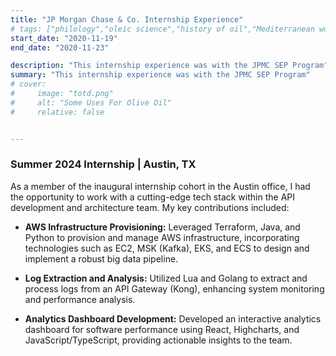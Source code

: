 ```yaml
---
title: "JP Morgan Chase & Co. Internship Experience" 
# tags: ["philology","oleic science","history of oil","Mediterranean world"]
start_date: "2020-11-19"
end_date: "2020-11-23"

description: "This internship experience was with the JPMC SEP Program" 
summary: "This internship experience was with the JPMC SEP Program" 
# cover:
#     image: "totd.png"
#     alt: "Some Uses For Olive Oil"
#     relative: false


---
```





### Summer 2024 Internship | Austin, TX

As a member of the inaugural internship cohort in the Austin office, I had the opportunity to work with a cutting-edge tech stack within the API development and architecture team. My key contributions included:

- **AWS Infrastructure Provisioning:** Leveraged Terraform, Java, and Python to provision and manage AWS infrastructure, incorporating technologies such as EC2, MSK (Kafka), EKS, and ECS to design and implement a robust big data pipeline.
  
- **Log Extraction and Analysis:** Utilized Lua and Golang to extract and process logs from an API Gateway (Kong), enhancing system monitoring and performance analysis.
  
- **Analytics Dashboard Development:** Developed an interactive analytics dashboard for software performance using React, Highcharts, and JavaScript/TypeScript, providing actionable insights to the team.